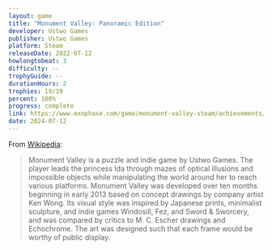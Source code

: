 ```yaml
---
layout: game
title: "Monument Valley: Panoramic Edition"
developer: Ustwo Games
publisher: Ustwo Games
platform: Steam
releaseDate: 2022-07-12
howlongtobeat: 3
difficulty: --
trophyGuide: --
durationHours: 2
trophies: 19/19
percent: 100%
progress: complete
link: https://www.exophase.com/game/monument-valley-steam/achievements/#1624301
date: 2024-07-12
---
```


From [Wikipedia](https://en.wikipedia.org/wiki/Monument_Valley_(video_game)):

> Monument Valley is a puzzle and indie game by Ustwo Games. The player leads the princess Ida through mazes of optical illusions and impossible objects while manipulating the world around her to reach various platforms. Monument Valley was developed over ten months beginning in early 2013 based on concept drawings by company artist Ken Wong. Its visual style was inspired by Japanese prints, minimalist sculpture, and indie games Windosill, Fez, and Sword & Sworcery, and was compared by critics to M. C. Escher drawings and Echochrome. The art was designed such that each frame would be worthy of public display.
